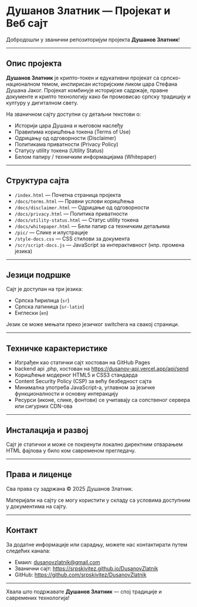 # Душанов Златник — Пројекат и Веб сајт

Добродошли у званични репозиторијум пројекта **Душанов Златник**!

---

## Опис пројекта

**Душанов Златник** је крипто-токен и едукативни пројекат са српско-националном темом, инспирисан историјским ликом цара Стефана Душана Јаког. Пројекат комбинује историјске садржаје, правне документе и крипто технологију како би промовисао српску традицију и културу у дигиталном свету.

На званичном сајту доступни су детаљни текстови о:

- Историји цара Душана и његовом наслеђу  
- Правилима коришћења токена (Terms of Use)  
- Одрицању од одговорности (Disclaimer)  
- Политикама приватности (Privacy Policy)  
- Статусу utility токена (Utility Status)  
- Белом папиру / техничким информацијама (Whitepaper)  

---

## Структура сајта

- `/index.html` — Почетна страница пројекта  
- `/docs/terms.html` — Правни услови коришћења  
- `/docs/disclaimer.html` — Одрицање од одговорности  
- `/docs/privacy.html` — Политика приватности  
- `/docs/utility-status.html` — Статус utility токена  
- `/docs/whitepaper.html` — Бели папир са техничким детаљима  
- `/pic/` — Слике и илустрације  
- `/style-docs.css` — CSS стилови за документа  
- `/scr/script-docs.js` — JavaScript за интерактивност (нпр. промена језика)  

---

## Језици подршке

Сајт је доступан на три језика:

- Српска ћирилица (`sr`)  
- Српска латиница (`sr-latin`)  
- Енглески (`en`)  

Језик се може мењати преко језичког switchera на свакој страници.

---

## Техничке карактеристике

- Изграђен као статички сајт хостован на GitHub Pages  
- backend api ,php, хостован на https://dusanov-api.vercel.app/api/send  
- Коришћење модерног HTML5 и CSS3 стандарда  
- Content Security Policy (CSP) за већу безбедност сајта  
- Минимална употреба JavaScript-а, углавном за језичке функционалности и основну интеракцију  
- Ресурси (иконе, слике, фонтови) се учитавају са сопственог сервера или сигурних CDN-ова  

---

## Инсталација и развој

Сајт је статички и може се покренути локално директним отварањем HTML фајлова у било ком савременом прегледачу.

---

## Права и лиценце

Сва права су задржана © 2025 Душанов Златник.

Материјали на сајту се могу користити у складу са условима доступним у документима на сајту.

---

## Контакт

За додатне информације или сарадњу, можете нас контактирати путем следећих канала:

- Емаил: dusanovzlatnik@gmail.com  
- Званични сајт: https://srpskivitez.github.io/DusanovZlatnik  
- GitHub: https://github.com/srpskivitez/DusanovZlatnik  

---

Хвала што подржавате **Душанов Златник** — спој традиције и савремених технологија!
